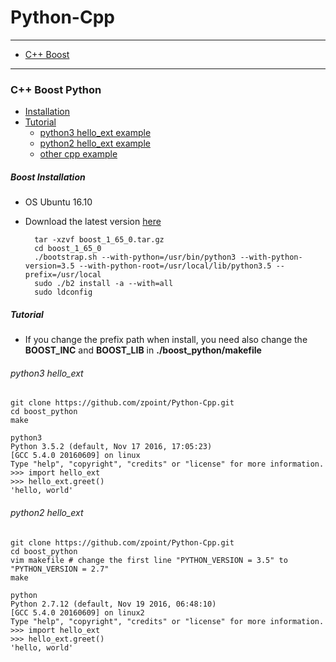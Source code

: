 # Python-Cpp

- - -

* [C++ Boost](#C++-Boost)

- - -

### C++ Boost Python

* [Installation](#Boost-Installation)
* [Tutorial](#Tutorial)
	* [python3 hello_ext example](#python3-hello_ext)
	* [python2 hello_ext example](#python2-hello_ext)
	* [other cpp example](https://github.com/zpoint/Python-Cpp/tree/master/boost_python)

##### Boost Installation

* OS Ubuntu 16.10

* Download the latest version [here](http://www.boost.org/)

    	tar -xzvf boost_1_65_0.tar.gz
        cd boost_1_65_0
        ./bootstrap.sh --with-python=/usr/bin/python3 --with-python-version=3.5 --with-python-root=/usr/local/lib/python3.5 --prefix=/usr/local
        sudo ./b2 install -a --with=all
        sudo ldconfig

##### Tutorial

* If you change the prefix path when install, you need also change the **BOOST_INC** and **BOOST_LIB** in **./boost_python/makefile**


###### python3 hello_ext

	git clone https://github.com/zpoint/Python-Cpp.git
	cd boost_python
    make

	python3
    Python 3.5.2 (default, Nov 17 2016, 17:05:23)
    [GCC 5.4.0 20160609] on linux
    Type "help", "copyright", "credits" or "license" for more information.
    >>> import hello_ext
    >>> hello_ext.greet()
    'hello, world'



###### python2 hello_ext

	git clone https://github.com/zpoint/Python-Cpp.git
	cd boost_python
    vim makefile # change the first line "PYTHON_VERSION = 3.5" to "PYTHON_VERSION = 2.7"
    make

	python
	Python 2.7.12 (default, Nov 19 2016, 06:48:10)
    [GCC 5.4.0 20160609] on linux2
    Type "help", "copyright", "credits" or "license" for more information.
    >>> import hello_ext
    >>> hello_ext.greet()
    'hello, world'
